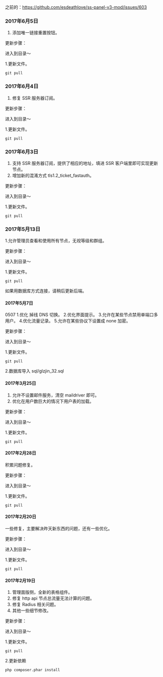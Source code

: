 之前的：https://github.com/esdeathlove/ss-panel-v3-mod/issues/603

### 2017年6月5日

1. 添加唯一链接重置按钮。

更新步骤：

进入到目录～

1.更新文件。

`git pull`

### 2017年6月4日

1. 修复 SSR 服务器订阅。

更新步骤：

进入到目录～

1.更新文件。

`git pull`

### 2017年6月3日

1. 支持 SSR 服务器订阅，提供了相应的地址，填进 SSR 客户端里即可实现更新节点。
2. 增加新的混淆方式 tls1.2_ticket_fastauth。

更新步骤：

进入到目录～

1.更新文件。

`git pull`

### 2017年5月13日

1.允许管理员查看和使用所有节点，无视等级和群组。

更新步骤：

进入到目录～

1.更新文件。

`git pull`

如果用数据库方式连接，请稍后更新后端。

#### 2017年5月7日

0507
    1.优化 掉线 DNS 切换。
    2.优化界面提示。
    3.允许在某些节点禁用单端口多用户。
    4.优化流量记录。
    5.允许在某些协议下设置成 none 加密。


更新步骤：

进入到目录～

1.更新文件。

`git pull`

2.数据库导入 sql/glzjin_32.sql

#### 2017年3月25日

1. 允许不设置邮件服务，清空 maildriver 即可。
2. 优化在用户数巨大的情况下用户表的加载。

更新步骤：

进入到目录～

1.更新文件。

`git pull`

#### 2017年2月28日

积累问题修复。

更新步骤：

进入到目录～

1.更新文件。

`git pull`

#### 2017年2月20日

一些修复，主要解决昨天新东西的问题，还有一些优化。

更新步骤：

进入到目录～

1.更新文件。

`git pull`

#### 2017年2月19日

1. 管理面版侧，全新的表格组件。
2. 修复 http api 节点总流量无法计算的问题。
3. 修复 Radius 相关问题。
4. 其他一些细节修改。

更新步骤：

进入到目录～

1.更新文件。

`git pull`

2.更新依赖

`php composer.phar install`

